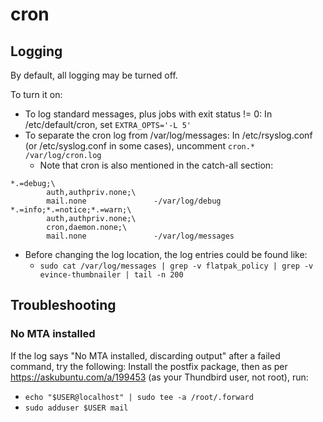 # cron

## Logging
By default, all logging may be turned off.

To turn it on:
- To log standard messages, plus jobs with exit status != 0: In /etc/default/cron, set `EXTRA_OPTS='-L 5'`
- To separate the cron log from /var/log/messages: In /etc/rsyslog.conf (or /etc/syslog.conf in some cases), uncomment `cron.*                         /var/log/cron.log`
  - Note that cron is also mentioned in the catch-all section:

```
*.=debug;\
        auth,authpriv.none;\
        mail.none               -/var/log/debug
*.=info;*.=notice;*.=warn;\
        auth,authpriv.none;\
        cron,daemon.none;\
        mail.none               -/var/log/messages
```
- Before changing the log location, the log entries could be found like:
  - `sudo cat /var/log/messages | grep -v flatpak_policy | grep -v evince-thumbnailer | tail -n 200`

## Troubleshooting
### No MTA installed
If the log says "No MTA installed, discarding output" after a failed command, try the following:
Install the postfix package, then as per <https://askubuntu.com/a/199453> (as your Thundbird user, not root), run:
- `echo "$USER@localhost" | sudo tee -a /root/.forward`
- `sudo adduser $USER mail`
